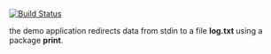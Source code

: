 [![Build Status](https://travis-ci.org/malexkiy/lab10.svg?branch=master)](https://travis-ci.org/malexkiy/lab10)

the demo application redirects data from stdin to a file **log.txt** using a package **print**.
